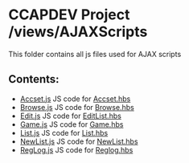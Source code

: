 # CCAPDEV Project /views/AJAXScripts
This folder contains all js files used for AJAX scripts

## Contents:
- [Accset.js](https://github.com/DLSU-CCAPDEV/2021T2-G10/blob/main/2nd%20phase/views/AJAXScripts/AccSett.js) JS code for [Accset.hbs](https://github.com/DLSU-CCAPDEV/2021T2-G10/blob/main/2nd%20phase/views/Accsett.hbs) 
- [Browse.js](https://github.com/DLSU-CCAPDEV/2021T2-G10/blob/main/2nd%20phase/views/AJAXScripts/Browse.js) JS code for [Browse.hbs](https://github.com/DLSU-CCAPDEV/2021T2-G10/blob/main/2nd%20phase/views/Browse.hbs) 
- [Edit.js](https://github.com/DLSU-CCAPDEV/2021T2-G10/blob/main/2nd%20phase/views/AJAXScripts/Edit.js) JS code for [EditList.hbs](https://github.com/DLSU-CCAPDEV/2021T2-G10/blob/main/2nd%20phase/views/EditList.hbs) 
- [Game.js](https://github.com/DLSU-CCAPDEV/2021T2-G10/blob/main/2nd%20phase/views/AJAXScripts/Game.js) JS code for [Game.hbs](https://github.com/DLSU-CCAPDEV/2021T2-G10/blob/main/2nd%20phase/views/Game.hbs) 
- [List.js](https://github.com/DLSU-CCAPDEV/2021T2-G10/blob/main/2nd%20phase/views/AJAXScripts/List.js) JS code for [List.hbs](https://github.com/DLSU-CCAPDEV/2021T2-G10/blob/main/2nd%20phase/views/List.hbs)
- [NewList.js](https://github.com/DLSU-CCAPDEV/2021T2-G10/blob/main/2nd%20phase/views/AJAXScripts/NewList.js) JS code for [NewList.hbs](https://github.com/DLSU-CCAPDEV/2021T2-G10/blob/main/2nd%20phase/views/NewList.hbs) 
- [RegLog.js](https://github.com/DLSU-CCAPDEV/2021T2-G10/blob/main/2nd%20phase/views/AJAXScripts/RegLog.js) JS code for [Reglog.hbs](https://github.com/DLSU-CCAPDEV/2021T2-G10/blob/main/2nd%20phase/views/Reglog.hbs)  
